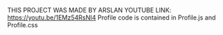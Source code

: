 THIS PROJECT WAS MADE BY ARSLAN
YOUTUBE LINK: https://youtu.be/1EMz54RsNI4
Profile code is contained in Profile.js and Profile.css
